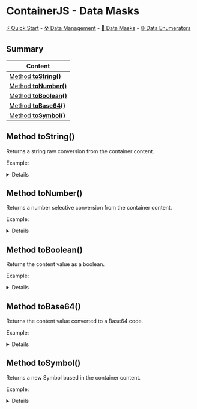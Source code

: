 # ContainerJS - Data Masks
<a href="./QuickStart.md">⚡ Quick Start</a> - <a href="./DataManagement.md">☢ Data Management</a> - <a href="./DataMasks.md">💠 Data Masks</a> - <a href="./DataEnumerators.md">🌐 Data Enumerators</a>

## Summary

| Content |
| ------- |
| <a href="#method-toString">Method **toString()**</a> |
| <a href="#method-toNumber">Method **toNumber()**</a> |
| <a href="#method-toBoolean">Method **toBoolean()**</a> |
| <a href="#method-toBase64">Method **toBase64()**</a> |
| <a href="#method-toSymbol">Method **toSymbol()**</a> |

<a id="method-toString"></a>

## Method toString()
Returns a string raw conversion from the container content.

Example:

<details>

```js
const MyContainer = Container.from([1, 2, 3]);

MyContainer.toString(); //Returns "[1, 2, 3]"
```

</details>

## Method toNumber()
Returns a number selective conversion from the container content.

Example:

<details>

```js
const MyContainer = Container.from("a12b34");

MyContainer.toNumber(); //Returns 1234 
```

</details>

<a id="method-toBoolean"></a>

## Method toBoolean()
Returns the content value as a boolean.

Example:

<details>

```js
const MyContainer = Container.from("true");

MyContainer.toBoolean(); //Returns true 
```

</details>

<a id="method-toBase64"></a>

## Method toBase64()
Returns the content value converted to a Base64 code.

Example:

<details>

```js
const MyContainer = Container.from("123456");

MyContainer.toBase64(); //Returns [Base 64 code] 
```

</details>

<a id="method-toSymbol"></a>

## Method toSymbol()
Returns a new Symbol based in the container content.

Example:

<details>

```js
const MyContainer = Container.from("value");

MyContainer.toSymbol(); //Returns Symbol(value) (unique) 
```

</details>
